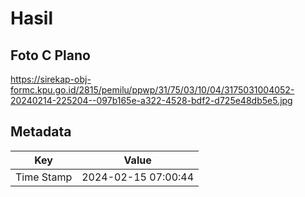 # Hasil

## Foto C Plano

https://sirekap-obj-formc.kpu.go.id/2815/pemilu/ppwp/31/75/03/10/04/3175031004052-20240214-225204--097b165e-a322-4528-bdf2-d725e48db5e5.jpg


## Metadata

| Key        | Value               |
| ---------- | ------------------- |
| Time Stamp | 2024-02-15 07:00:44 |



